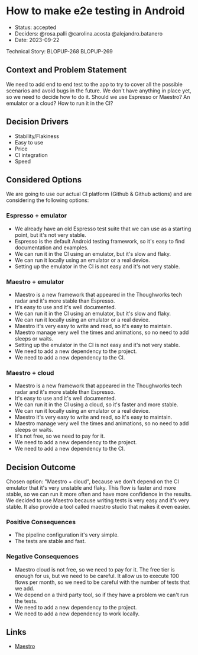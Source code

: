 # How to make e2e testing in Android

* Status: accepted
* Deciders: @rosa.palli @carolina.acosta @alejandro.batanero
* Date: 2023-09-22

Technical Story: BLOPUP-268 BLOPUP-269

## Context and Problem Statement

We need to add end to end test to the app to try to cover all the possible scenarios and avoid bugs in the future.
We don't have anything in place yet, so we need to decide how to do it.
Should we use Espresso or Maestro? An emulator or a cloud? How to run it in the CI?

## Decision Drivers

* Stability/Flakiness
* Easy to use
* Price
* CI integration
* Speed

## Considered Options

We are going to use our actual CI platform (Github & Github actions) and are considering the following options:

### Espresso + emulator
* We already have an old Espresso test suite that we can use as a starting point, but it's not very stable.
* Espresso is the default Android testing framework, so it's easy to find documentation and examples.
* We can run it in the CI using an emulator, but it's slow and flaky.
* We can run it locally using an emulator or a real device.
* Setting up the emulator in the CI is not easy and it's not very stable.

### Maestro + emulator
* Maestro is a new framework that appeared in the Thoughworks tech radar and it's more stable than Espresso.
* It's easy to use and it's well documented.
* We can run it in the CI using an emulator, but it's slow and flaky.
* We can run it locally using an emulator or a real device.
* Maestro it's very easy to write and read, so it's easy to maintain.
* Maestro manage very well the times and animations, so no need to add sleeps or waits.
* Setting up the emulator in the CI is not easy and it's not very stable.
* We need to add a new dependency to the project.
* We need to add a new dependency to the CI.

### Maestro + cloud
* Maestro is a new framework that appeared in the Thoughworks tech radar and it's more stable than Espresso.
* It's easy to use and it's well documented.
* We can run it in the CI using a cloud, so it's faster and more stable.
* We can run it locally using an emulator or a real device.
* Maestro it's very easy to write and read, so it's easy to maintain.
* Maestro manage very well the times and animations, so no need to add sleeps or waits.
* It's not free, so we need to pay for it.
* We need to add a new dependency to the project.
* We need to add a new dependency to the CI.


## Decision Outcome

Chosen option: "Maestro + cloud", because we don't depend on the CI emulator that it's very unstable and flaky. 
This flow is faster and more stable, so we can run it more often and have more confidence in the results.
We decided to use Maestro because writing tests is very easy and it's very stable. It also provide
a tool called maestro studio that makes it even easier.

### Positive Consequences

* The pipeline configuration it's very simple.
* The tests are stable and fast.

### Negative Consequences

* Maestro cloud is not free, so we need to pay for it. The free tier is enough for us, but we need to be careful.
It allow us to execute 100 flows per month, so we need to be careful with the number of tests that we add.
* We depend on a third party tool, so if they have a problem we can't run the tests.
* We need to add a new dependency to the project.
* We need to add a new dependency to work locally.

## Links <!-- optional -->

* [Maestro](https://maestro.mobile.dev/)
